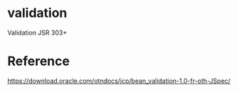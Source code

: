# validation
Validation JSR 303+

# Reference
https://download.oracle.com/otndocs/jcp/bean_validation-1.0-fr-oth-JSpec/

